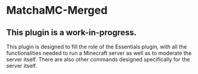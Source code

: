 # MatchaMC-Merged
## This plugin is a work-in-progress.

This plugin is designed to fill the role of the Essentials plugin, with all the functionalities needed to run a Minecraft server as well as to moderate the server itself.
There are also other commands designed specifically for the server itself.
